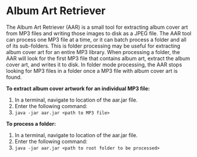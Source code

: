 # Album Art Retriever
The Album Art Retriever (AAR) is a small tool for extracting album cover art from MP3 files and writing those images to disk as a JPEG file. The AAR tool can process one MP3 file at a time, or it can batch process a folder and all of its sub-folders. This is folder processing may be useful for extracting album cover art for an entire MP3 library. When processing a folder, the AAR will look for the first MP3 file that contains album art, extract the album cover art, and writes it to disk. In folder mode processing, the AAR stops looking for MP3 files in a folder once a MP3 file with album cover art is found.  

**To extract album cover artwork for an individual MP3 file:**
1. In a terminal, navigate to location of the aar.jar file. 
2. Enter the following command:
3. `java -jar aar.jar <path to MP3 file>`

**To process a folder:**
1. In a terminal, navigate to location of the aar.jar file. 
2. Enter the following command:
3. `java -jar aar.jar <path to root folder to be processed>`
